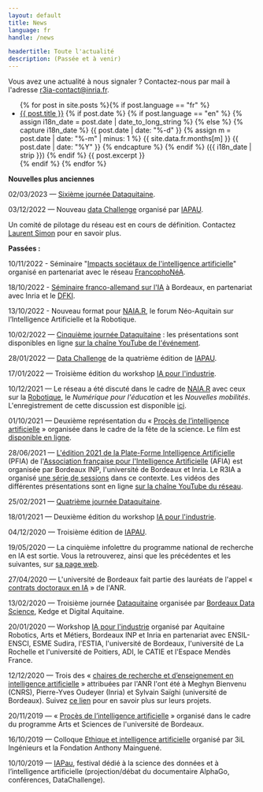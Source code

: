 ```yaml
---
layout: default
title: News 
language: fr 
handle: /news

headertitle: Toute l'actualité 
description: (Passée et à venir)
---
```


<p>Vous avez une actualité à nous signaler ? Contactez-nous par mail à l'adresse <a href="mailto:r3ia-contact@inria.fr">r3ia-contact@inria.fr</a>.</p>


<ul>
  {% for post in site.posts %}{% if post.language == "fr" %}
    <li>
      <a href="{{site.url}}{{ site.baseurl }}{{ post.url }}">{{ post.title }}</a>
      {% if post.date %}
          {% if post.language == "en" %}
            {% assign i18n_date = post.date | date_to_long_string %}
          {% else %}
            {% capture i18n_date %}
            {{ post.date | date: "%-d" }}
            {% assign m = post.date | date: "%-m" | minus: 1 %}
            {{ site.data.fr.months[m] }}
            {{ post.date | date: "%Y" }}
            {% endcapture %}
          {% endif %}
          ({{ i18n_date | strip }})
      {% endif %} 
      {{ post.excerpt }}
    </li>
  {% endif %}
  {% endfor %}
</ul>


<p><strong>Nouvelles plus anciennes</strong></p>

<p>02/03/2023 — <a href="https://www.dataquitaine.com/">Sixième journée Dataquitaine</a>.</p>

<p>03/12/2022 — Nouveau <a href="https://iapau.org/events/data_challenge_decembre_2022/">data Challenge</a> organisé par <a href="http://www.iapau.fr/">IAPAU</a>.</p>

<p>Un comité de pilotage du réseau est en cours de définition. Contactez <a href="https://www.labri.fr/perso/lsimon/">Laurent Simon</a> pour en savoir plus.</p>

<p><strong>Passées :</strong></p>

<p>10/11/2022 - Séminaire "<a href="https://www.u-bordeaux-montaigne.fr/fr/actualites/recherche/impacts-societaux-de-l-intelligence-artificielle.html">Impacts sociétaux de l'intelligence artificielle</a>" organisé en partenariat avec le réseau <a href="https://francophonea.fr">FrancophoNéA</a>.</p>
<p>18/10/2022 - <a href="https://id-ai.eu">Séminaire franco-allemand sur l'IA</a> à Bordeaux, en partenariat avec Inria et le <a href="https://www.dfki.de/en/web/">DFKI</a>.</p>
<p>13/10/2022 - Nouveau format pour <a href="https://forum.naia.io/index">NAIA.R</a>, le forum Néo-Aquitain sur l’Intelligence Artificielle et la Robotique.</p>
<p>10/02/2022 — <a href="https://www.dataquitaine.com/2022/conference-ia-ai-datascience-ro-bordeaux-2022">Cinquième journée Dataquitaine</a> : les présentations sont disponibles en ligne <a href="https://www.youtube.com/channel/UCFzZ8UQffM8Nmv1gxfC1neA">sur la chaîne YouTube de l'événement</a>.</p>
<p>28/01/2022 — <a href="https://iapau.org/festival-iapau/">Data Challenge</a> de la quatrième édition de <a href="http://www.iapau.fr/">IAPAU</a>.</p>
<p>17/01/2022 — Troisième édition du workshop <a href="https://www.ai4industry.fr/">IA pour l'industrie</a>.</p>
<p>10/12/2021 — Le réseau a été discuté dans le cadre de <a href="https://forum.naia.io">NAIA.R</a> avec ceux sur la <a href="https://r4-robotique.fr">Robotique</a>, le <i>Numérique pour l'éducation</i> et les <i>Nouvelles mobilités</i>. L'enregistrement de cette discussion est disponible <a href="https://forum.naia.io/programme/live/619f9cb7bfa47600864e406c">ici</a>.</p>
<p>01/10/2021 — Deuxième représentation du « <a href="https://www.u-bordeaux.fr/Evenements/De-la-vie-de-campus/Fete-de-la-science-Le-proces-de-l-intelligence-artificielle">Procès de l’intelligence artificielle</a> » organisée dans le cadre de la fête de la science. Le film est <a href="https://youtu.be/7sv-fuQrOcI">disponible en ligne</a>.</p>
<p>28/06/2021 — <a href="https://pfia2021.fr">L'édition 2021 de la Plate-Forme Intelligence Artificielle</a> (PFIA) de l'<a href="https://afia.asso.fr">Association française pour l'Intelligence Artificielle</a> (AFIA) est organisée par Bordeaux INP, l'université de Bordeaux et Inria. Le R3IA a organisé <a href="/fr/actus/pfia/">une série de sessions</a> dans ce contexte. Les vidéos des différentes présentations sont en ligne <a href="https://youtube.com/playlist?list=PL02y4bzds-u7deAk5XF1OLV1nHELdkK0j">sur la chaîne YouTube du réseau</a>.</p>
<p>25/02/2021 — <a href="http://dataquitaine.com/2021/">Quatrième journée Dataquitaine</a>.</p>
<p>18/01/2021 — Deuxième édition du workshop <a href="https://www.ai4industry.fr/">IA pour l'industrie</a>.</p>
<p>04/12/2020 — Troisième édition de <a href="http://www.iapau.fr/">IAPAU</a>.</p>
<p>19/05/2020 — La cinquième infolettre du programme national de recherche en IA est sortie. Vous la retrouverez, ainsi que les précédentes et les suivantes, sur <a href="https://www.inria.fr/fr/la-mission-ia-un-programme-national-de-recherche-en-intelligence-artificielle">sa page web</a>.</p>
<p>27/04/2020 — L'université de Bordeaux fait partie des lauréats de l'appel « <a href="https://anr.fr/fr/actualites-de-lanr/details/news/appel-a-programmes-contrats-doctoraux-en-ia-22-etablissements-retenus-et-274-theses-co-finance/">contrats doctoraux en IA</a> » de l'ANR.</p>
<p>13/02/2020 — Troisième journée <a href="http://dataquitaine.com/conference-ia-ai-datascience-ro-bordeaux-2020">Dataquitaine</a> organisée par <a href="http://www.bordeauxdatascience.fr/">Bordeaux Data Science</a>, Kedge et Digital Aquitaine.</p>
<p>20/01/2020 — Workshop <a href="https://www.ai4industry.fr/">IA pour l'industrie</a> organisé par Aquitaine Robotics, Arts et Métiers, Bordeaux INP et Inria en partenariat avec ENSIL-ENSCI, ESME Sudira, l'ESTIA, l'université de Bordeaux, l'université de La Rochelle et l'université de Poitiers, ADI, le CATIE et l'Espace Mendès France.</p>
<p>12/12/2020 — Trois des « <a href="https://anr.fr/fr/actualites-de-lanr/details/news/publication-des-resultats-de-lappel-a-projets-chaires-de-recherche-et-denseignement-en-intellige/">chaires de recherche et d’enseignement en intelligence artificielle</a> » attribuées par l'ANR l'ont été à Meghyn Bienvenu (CNRS), Pierre-Yves Oudeyer (Inria) et Sylvain Saïghi (université de Bordeaux). Suivez <a href="https://www.u-bordeaux.fr/Actualites/De-la-recherche/Trois-chaires-en-Intelligence-artificielle-a-Bordeaux">ce lien</a> pour en savoir plus sur leurs projets.</p>
<p>20/11/2019 — « <a href="http://tousensciences.fr/procesia/">Procès de l’intelligence artificielle</a> » organisé dans le cadre du programme Arts et Sciences de l'université de Bordeaux.</p>
<p>16/10/2019 — Colloque <a href="https://www.3il-ingenieurs.fr/colloque-ethique-intelligence-artificielle/">Ethique et intelligence artificielle</a> organisé par 3iL Ingénieurs et la Fondation Anthony Mainguené.</p>
<p>10/10/2019 — <a href="https://www.facebook.com/IA-Pau-1494793403982576/?__tn__=%2Cd%2CP-R&eid=ARBceZS18aGeuc1dLyEqidOuLvG6Mzki-BD5aFhC3nhEakslnhlDgyBORskDIyOG7bjnO-4YIu7r5YSb">IAPau</a>, festival dédié à la science des données et à l’intelligence artificielle (projection/débat du documentaire AlphaGo, conférences, DataChallenge).</p>

